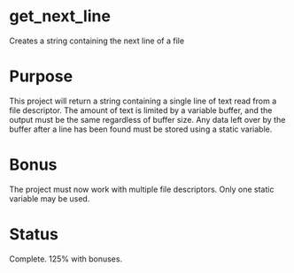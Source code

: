 # get_next_line
Creates a string containing the next line of a file

# Purpose
This project will return a string containing a single line of text read from a file descriptor. The amount of text is limited by a variable buffer, and the output must be the same regardless of buffer size.
Any data left over by the buffer after a line has been found must be stored using a static variable.
# Bonus
The project must now work with multiple file descriptors. Only one static variable may be used.

# Status

Complete. 125% with bonuses.
